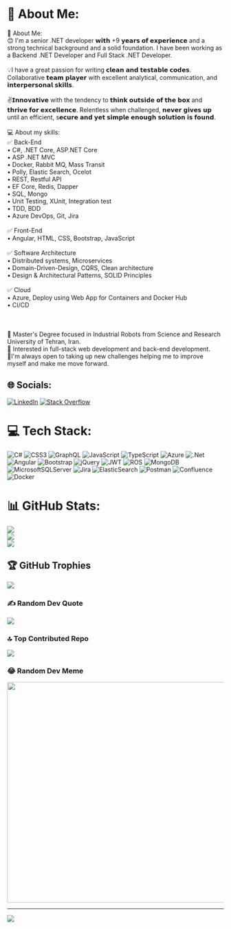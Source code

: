 # 💫 About Me:
💫 About Me:<br>😊 I'm a senior .NET developer 𝘄𝗶𝘁𝗵 +9 𝘆𝗲𝗮𝗿𝘀 𝗼𝗳 𝗲𝘅𝗽𝗲𝗿𝗶𝗲𝗻𝗰𝗲 and a strong technical background and a solid foundation. I have been working as a Backend .NET Developer and Full Stack .NET Developer.<br><br>💡I have a great passion for writing 𝗰𝗹𝗲𝗮𝗻 𝗮𝗻𝗱 𝘁𝗲𝘀𝘁𝗮𝗯𝗹𝗲 𝗰𝗼𝗱𝗲𝘀. Collaborative 𝘁𝗲𝗮𝗺 𝗽𝗹𝗮𝘆𝗲𝗿 with excellent analytical, communication, and 𝗶𝗻𝘁𝗲𝗿𝗽𝗲𝗿𝘀𝗼𝗻𝗮𝗹 𝘀𝗸𝗶𝗹𝗹𝘀.<br><br>✌𝗜𝗻𝗻𝗼𝘃𝗮𝘁𝗶𝘃𝗲 with the tendency to 𝘁𝗵𝗶𝗻𝗸 𝗼𝘂𝘁𝘀𝗶𝗱𝗲 𝗼𝗳 𝘁𝗵𝗲 𝗯𝗼𝘅 and 𝘁𝗵𝗿𝗶𝘃𝗲 𝗳𝗼𝗿 𝗲𝘅𝗰𝗲𝗹𝗹𝗲𝗻𝗰𝗲. Relentless when challenged, 𝗻𝗲𝘃𝗲𝗿 𝗴𝗶𝘃𝗲𝘀 𝘂𝗽 until an efficient, s𝗲𝗰𝘂𝗿𝗲 𝗮𝗻𝗱 𝘆𝗲𝘁 𝘀𝗶𝗺𝗽𝗹𝗲 𝗲𝗻𝗼𝘂𝗴𝗵 𝘀𝗼𝗹𝘂𝘁𝗶𝗼𝗻 𝗶𝘀 𝗳𝗼𝘂𝗻𝗱.<br><br>💻 About my skills:<br>✅ Back-End<br>• C#, .NET Core, ASP.NET Core<br>• ASP .NET MVC<br>• Docker, Rabbit MQ, Mass Transit<br>• Polly, Elastic Search, Ocelot<br>• REST, Restful API<br>• EF Core, Redis, Dapper<br>• SQL, Mongo<br>• Unit Testing, XUnit, Integration test<br>• TDD, BDD<br>• Azure DevOps, Git, Jira<br><br>✅ Front-End<br>• Angular, HTML, CSS, Bootstrap, JavaScript<br><br>✅ Software Architecture<br>• Distributed systems, Microservices<br>• Domain-Driven-Design, CQRS, Clean architecture<br>• Design & Architectural Patterns, SOLID Principles<br><br>✅ Cloud<br>• Azure, Deploy using Web App for Containers and Docker Hub<br>• CI/CD<br><br><br><br>🔶 Master's Degree focused in Industrial Robots from Science and Research University of Tehran, Iran.<br>🔶 Interested in full-stack web development and back-end development.<br>🔶I'm always open to taking up new challenges helping me to improve myself and make me move forward.


## 🌐 Socials:
[![LinkedIn](https://img.shields.io/badge/LinkedIn-%230077B5.svg?logo=linkedin&logoColor=white)](https://linkedin.com/in/https://www.linkedin.com/in/hussein-zakizadeh/) [![Stack Overflow](https://img.shields.io/badge/-Stackoverflow-FE7A16?logo=stack-overflow&logoColor=white)](https://stackoverflow.com/users/https://stackoverflow.com/users/7273829/hussein-zakizadeh) 

# 💻 Tech Stack:
![C#](https://img.shields.io/badge/c%23-%23239120.svg?style=for-the-badge&logo=c-sharp&logoColor=white) ![CSS3](https://img.shields.io/badge/css3-%231572B6.svg?style=for-the-badge&logo=css3&logoColor=white) ![GraphQL](https://img.shields.io/badge/-GraphQL-E10098?style=for-the-badge&logo=graphql&logoColor=white) ![JavaScript](https://img.shields.io/badge/javascript-%23323330.svg?style=for-the-badge&logo=javascript&logoColor=%23F7DF1E) ![TypeScript](https://img.shields.io/badge/typescript-%23007ACC.svg?style=for-the-badge&logo=typescript&logoColor=white) ![Azure](https://img.shields.io/badge/azure-%230072C6.svg?style=for-the-badge&logo=azure-devops&logoColor=white) ![.Net](https://img.shields.io/badge/.NET-5C2D91?style=for-the-badge&logo=.net&logoColor=white) ![Angular](https://img.shields.io/badge/angular-%23DD0031.svg?style=for-the-badge&logo=angular&logoColor=white) ![Bootstrap](https://img.shields.io/badge/bootstrap-%23563D7C.svg?style=for-the-badge&logo=bootstrap&logoColor=white) ![jQuery](https://img.shields.io/badge/jquery-%230769AD.svg?style=for-the-badge&logo=jquery&logoColor=white) ![JWT](https://img.shields.io/badge/JWT-black?style=for-the-badge&logo=JSON%20web%20tokens) ![ROS](https://img.shields.io/badge/ros-%230A0FF9.svg?style=for-the-badge&logo=ros&logoColor=white) ![MongoDB](https://img.shields.io/badge/MongoDB-%234ea94b.svg?style=for-the-badge&logo=mongodb&logoColor=white) ![MicrosoftSQLServer](https://img.shields.io/badge/Microsoft%20SQL%20Sever-CC2927?style=for-the-badge&logo=microsoft%20sql%20server&logoColor=white) ![Jira](https://img.shields.io/badge/jira-%230A0FFF.svg?style=for-the-badge&logo=jira&logoColor=white) ![ElasticSearch](https://img.shields.io/badge/-ElasticSearch-005571?style=for-the-badge&logo=elasticsearch) ![Postman](https://img.shields.io/badge/Postman-FF6C37?style=for-the-badge&logo=postman&logoColor=white) ![Confluence](https://img.shields.io/badge/confluence-%23172BF4.svg?style=for-the-badge&logo=confluence&logoColor=white) ![Docker](https://img.shields.io/badge/docker-%230db7ed.svg?style=for-the-badge&logo=docker&logoColor=white)
# 📊 GitHub Stats:
![](https://github-readme-stats.vercel.app/api?username=zakizadeh&theme=dark&hide_border=false&include_all_commits=false&count_private=false)<br/>
![](https://github-readme-streak-stats.herokuapp.com/?user=zakizadeh&theme=dark&hide_border=false)<br/>
![](https://github-readme-stats.vercel.app/api/top-langs/?username=zakizadeh&theme=dark&hide_border=false&include_all_commits=false&count_private=false&layout=compact)

## 🏆 GitHub Trophies
![](https://github-profile-trophy.vercel.app/?username=zakizadeh&theme=radical&no-frame=false&no-bg=true&margin-w=4)

### ✍️ Random Dev Quote
![](https://quotes-github-readme.vercel.app/api?type=horizontal&theme=radical)

### 🔝 Top Contributed Repo
![](https://github-contributor-stats.vercel.app/api?username=zakizadeh&limit=5&theme=dark&combine_all_yearly_contributions=true)

### 😂 Random Dev Meme
<img src="https://rm.up.railway.app/" width="512px"/>

---
[![](https://visitcount.itsvg.in/api?id=zakizadeh&icon=0&color=0)](https://visitcount.itsvg.in)

<!-- Proudly created with GPRM ( https://gprm.itsvg.in ) -->
